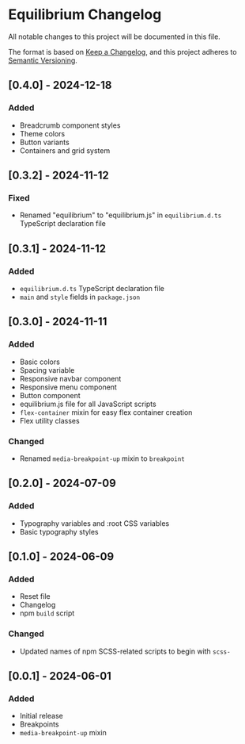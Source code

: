 # Equilibrium Changelog

All notable changes to this project will be documented in this file.

The format is based on [Keep a Changelog](https://keepachangelog.com/en/1.1.0/), and this project adheres to [Semantic Versioning](https://semver.org/spec/v2.0.0.html).

## [0.4.0] - 2024-12-18

### Added

- Breadcrumb component styles
- Theme colors
- Button variants
- Containers and grid system

## [0.3.2] - 2024-11-12

### Fixed

- Renamed "equilibrium" to "equilibrium.js" in `equilibrium.d.ts` TypeScript declaration file

## [0.3.1] - 2024-11-12

### Added

- `equilibrium.d.ts` TypeScript declaration file
- `main` and `style` fields in `package.json`

## [0.3.0] - 2024-11-11

### Added

- Basic colors
- Spacing variable
- Responsive navbar component
- Responsive menu component
- Button component
- equilibrium.js file for all JavaScript scripts
- `flex-container` mixin for easy flex container creation
- Flex utility classes

### Changed

- Renamed `media-breakpoint-up` mixin to `breakpoint`

## [0.2.0] - 2024-07-09

### Added

- Typography variables and :root CSS variables
- Basic typography styles

## [0.1.0] - 2024-06-09

### Added

- Reset file
- Changelog
- npm `build` script

### Changed

- Updated names of npm SCSS-related scripts to begin with `scss-`

## [0.0.1] - 2024-06-01

### Added

- Initial release
- Breakpoints
- `media-breakpoint-up` mixin
